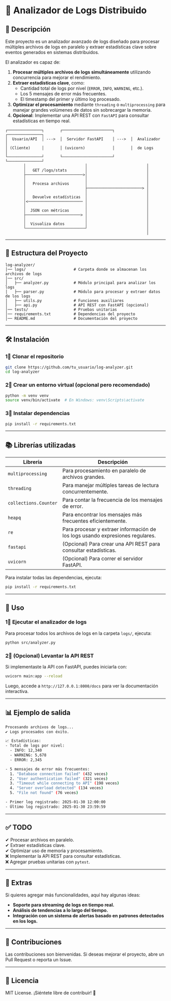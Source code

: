 # 📝 Analizador de Logs Distribuido

## 📌 Descripción  
Este proyecto es un analizador avanzado de logs diseñado para procesar múltiples archivos de logs en paralelo y extraer estadísticas clave sobre eventos generados en sistemas distribuidos.  

El analizador es capaz de:  
1. **Procesar múltiples archivos de logs simultáneamente** utilizando concurrencia para mejorar el rendimiento.  
2. **Extraer estadísticas clave**, como:  
   - Cantidad total de logs por nivel (`ERROR`, `INFO`, `WARNING`, etc.).  
   - Los 5 mensajes de error más frecuentes.  
   - El timestamp del primer y último log procesado.  
3. **Optimizar el procesamiento** mediante `threading` o `multiprocessing` para manejar grandes volúmenes de datos sin sobrecargar la memoria.  
4. **Opcional**: Implementar una API REST con `FastAPI` para consultar estadísticas en tiempo real.  

```plaintext
┌───────────────┐       ┌──────────────────────┐       ┌───────────────┐
│  Usuario/API  │ --->  │  Servidor FastAPI    │ --->  │  Analizador   │
│ (Cliente)     │       │ (uvicorn)            │       │  de Logs      │
└───────────────┘       └──────────────────────┘       └───────────────┘
        │                          │                          │
        │   GET /logs/stats        │                          │
        ├─────────────────────────>│                          │
        │                          │                          │
        │   Procesa archivos       │                          │
        │                          ├────────────────────────> │
        │                          │                          │
        │   Devuelve estadísticas  │                          │
        │<──────────────────────── │                          │
        │                          │                          │
        │  JSON con métricas       │                          │
        ├────────────────────────> │                          │
        │                          │                          │
        │  Visualiza datos         │                          │
        └──────────────────────────┘                          │
                                                              │
```

---

## 🏰️ Estructura del Proyecto  

```
log-analyzer/
│── logs/                     # Carpeta donde se almacenan los archivos de logs
│── src/
│   ├── analyzer.py           # Módulo principal para analizar los logs
│   ├── parser.py             # Módulo para procesar y extraer datos de los logs
│   ├── utils.py              # Funciones auxiliares
│   ├── api.py                # API REST con FastAPI (opcional)
│── tests/                    # Pruebas unitarias
│── requirements.txt          # Dependencias del proyecto
│── README.md                 # Documentación del proyecto
```

---

## 🛠️ Instalación  

### 1⃣ Clonar el repositorio  
```bash
git clone https://github.com/tu_usuario/log-analyzer.git
cd log-analyzer
```

### 2⃣ Crear un entorno virtual (opcional pero recomendado)  
```bash
python -m venv venv
source venv/bin/activate  # En Windows: venv\Scripts\activate
```

### 3⃣ Instalar dependencias  
```bash
pip install -r requirements.txt
```

---

## 📚 Librerías utilizadas  

| Librería         | Descripción |
|-----------------|-------------|
| `multiprocessing` | Para procesamiento en paralelo de archivos grandes. |
| `threading` | Para manejar múltiples tareas de lectura concurrentemente. |
| `collections.Counter` | Para contar la frecuencia de los mensajes de error. |
| `heapq` | Para encontrar los mensajes más frecuentes eficientemente. |
| `re` | Para procesar y extraer información de los logs usando expresiones regulares. |
| `fastapi` | (Opcional) Para crear una API REST para consultar estadísticas. |
| `uvicorn` | (Opcional) Para correr el servidor FastAPI. |

Para instalar todas las dependencias, ejecuta:  
```bash
pip install -r requirements.txt
```

---

## 🚀 Uso  

### 1⃣ Ejecutar el analizador de logs  
Para procesar todos los archivos de logs en la carpeta `logs/`, ejecuta:  
```bash
python src/analyzer.py
```

### 2⃣ (Opcional) Levantar la API REST  
Si implementaste la API con FastAPI, puedes iniciarla con:  
```bash
uvicorn main:app --reload
```
Luego, accede a `http://127.0.0.1:8000/docs` para ver la documentación interactiva.

---

## 📊 Ejemplo de salida  

```bash
Procesando archivos de logs...
✔ Logs procesados con éxito.

📈 Estadísticas:
- Total de logs por nivel:
  - INFO: 12,340
  - WARNING: 5,678
  - ERROR: 2,345

- 5 mensajes de error más frecuentes:
  1. "Database connection failed" (432 veces)
  2. "User authentication failed" (321 veces)
  3. "Timeout while connecting to API" (198 veces)
  4. "Server overload detected" (134 veces)
  5. "File not found" (76 veces)

- Primer log registrado: 2025-01-30 12:00:00
- Último log registrado: 2025-01-30 23:59:59
```

---

## ✅ TODO  
✔ Procesar archivos en paralelo.  
✔ Extraer estadísticas clave.  
✔ Optimizar uso de memoria y procesamiento.  
❌ Implementar la API REST para consultar estadísticas.  
❌ Agregar pruebas unitarias con `pytest`.  

---

## 🐝 Extras  
Si quieres agregar más funcionalidades, aquí hay algunas ideas:
- **Soporte para streaming de logs en tiempo real.**
- **Análisis de tendencias a lo largo del tiempo.**
- **Integración con un sistema de alertas basado en patrones detectados en los logs.**

---

## 🐝 Contribuciones  
Las contribuciones son bienvenidas. Si deseas mejorar el proyecto, abre un Pull Request o reporta un Issue.  

---

## 🐜 Licencia  
MIT License. ¡Siéntete libre de contribuir! 🚀  
